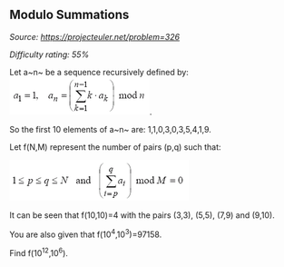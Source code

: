 Modulo Summations
-----------------

*Source: https://projecteuler.net/problem=326*


*Difficulty rating: 55%*

Let a~n~ be a sequence recursively defined by:
![p326\_formula1.gif](img/p326_formula1.gif).

So the first 10 elements of a~n~ are: 1,1,0,3,0,3,5,4,1,9.

Let f(N,M) represent the number of pairs (p,q) such that:

![p326\_formula2.gif](img/p326_formula2.gif)

It can be seen that f(10,10)=4 with the pairs (3,3), (5,5), (7,9) and
(9,10).

You are also given that f(10<sup>4</sup>,10<sup>3</sup>)=97158.

Find f(10<sup>12</sup>,10<sup>6</sup>).
